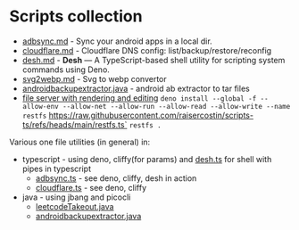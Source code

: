 # Scripts collection

- [adbsync.md](adbsync.md) - Sync your android apps in a local dir.
- [cloudflare.md](cloudflare.md) - Cloudflare DNS config: list/backup/restore/reconfig
- [desh.md](desh.md) - **Desh** — A TypeScript-based shell utility for scripting system commands using Deno.
- [svg2webp.md](svg2webp.md) - Svg to webp convertor
- [androidbackupextractor.java](androidbackupextractor.java) - android ab extractor to tar files
- [file server with rendering and editing](restfs.ts)
  `deno install --global -f --allow-env --allow-net --allow-run --allow-read --allow-write --name restfs` https://raw.githubusercontent.com/raisercostin/scripts-ts/refs/heads/main/restfs.ts`
  `restfs .`

Various one file utilities (in general) in:
- typescript - using deno, cliffy(for params) and [desh.ts](desh.ts) for shell with pipes in typescript
  - [adbsync.ts](adbsync.ts) - see deno, cliffy, desh in action
  - [cloudflare.ts](cloudflare.ts) - see deno, cliffy
- java - using jbang and picocli
  - [leetcodeTakeout.java](leetcodeTakeout.java)
  - [androidbackupextractor.java](androidbackupextractor.java)

